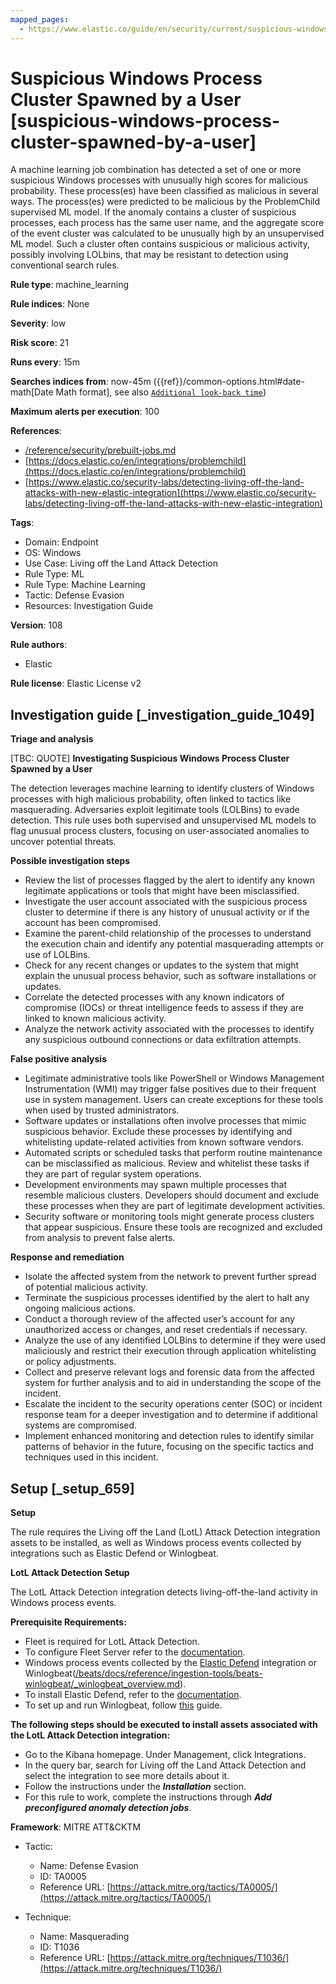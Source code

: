 ```yaml
---
mapped_pages:
  - https://www.elastic.co/guide/en/security/current/suspicious-windows-process-cluster-spawned-by-a-user.html
---
```


# Suspicious Windows Process Cluster Spawned by a User [suspicious-windows-process-cluster-spawned-by-a-user]

A machine learning job combination has detected a set of one or more suspicious Windows processes with unusually high scores for malicious probability. These process(es) have been classified as malicious in several ways. The process(es) were predicted to be malicious by the ProblemChild supervised ML model. If the anomaly contains a cluster of suspicious processes, each process has the same user name, and the aggregate score of the event cluster was calculated to be unusually high by an unsupervised ML model. Such a cluster often contains suspicious or malicious activity, possibly involving LOLbins, that may be resistant to detection using conventional search rules.

**Rule type**: machine_learning

**Rule indices**: None

**Severity**: low

**Risk score**: 21

**Runs every**: 15m

**Searches indices from**: now-45m ({{ref}}/common-options.html#date-math[Date Math format], see also [`Additional look-back time`](docs-content://solutions/security/detect-and-alert/create-detection-rule.md#rule-schedule))

**Maximum alerts per execution**: 100

**References**:

* [/reference/security/prebuilt-jobs.md](/reference/prebuilt-jobs.md)
* [https://docs.elastic.co/en/integrations/problemchild](https://docs.elastic.co/en/integrations/problemchild)
* [https://www.elastic.co/security-labs/detecting-living-off-the-land-attacks-with-new-elastic-integration](https://www.elastic.co/security-labs/detecting-living-off-the-land-attacks-with-new-elastic-integration)

**Tags**:

* Domain: Endpoint
* OS: Windows
* Use Case: Living off the Land Attack Detection
* Rule Type: ML
* Rule Type: Machine Learning
* Tactic: Defense Evasion
* Resources: Investigation Guide

**Version**: 108

**Rule authors**:

* Elastic

**Rule license**: Elastic License v2

## Investigation guide [_investigation_guide_1049]

**Triage and analysis**

[TBC: QUOTE]
**Investigating Suspicious Windows Process Cluster Spawned by a User**

The detection leverages machine learning to identify clusters of Windows processes with high malicious probability, often linked to tactics like masquerading. Adversaries exploit legitimate tools (LOLBins) to evade detection. This rule uses both supervised and unsupervised ML models to flag unusual process clusters, focusing on user-associated anomalies to uncover potential threats.

**Possible investigation steps**

* Review the list of processes flagged by the alert to identify any known legitimate applications or tools that might have been misclassified.
* Investigate the user account associated with the suspicious process cluster to determine if there is any history of unusual activity or if the account has been compromised.
* Examine the parent-child relationship of the processes to understand the execution chain and identify any potential masquerading attempts or use of LOLBins.
* Check for any recent changes or updates to the system that might explain the unusual process behavior, such as software installations or updates.
* Correlate the detected processes with any known indicators of compromise (IOCs) or threat intelligence feeds to assess if they are linked to known malicious activity.
* Analyze the network activity associated with the processes to identify any suspicious outbound connections or data exfiltration attempts.

**False positive analysis**

* Legitimate administrative tools like PowerShell or Windows Management Instrumentation (WMI) may trigger false positives due to their frequent use in system management. Users can create exceptions for these tools when used by trusted administrators.
* Software updates or installations often involve processes that mimic suspicious behavior. Exclude these processes by identifying and whitelisting update-related activities from known software vendors.
* Automated scripts or scheduled tasks that perform routine maintenance can be misclassified as malicious. Review and whitelist these tasks if they are part of regular system operations.
* Development environments may spawn multiple processes that resemble malicious clusters. Developers should document and exclude these processes when they are part of legitimate development activities.
* Security software or monitoring tools might generate process clusters that appear suspicious. Ensure these tools are recognized and excluded from analysis to prevent false alerts.

**Response and remediation**

* Isolate the affected system from the network to prevent further spread of potential malicious activity.
* Terminate the suspicious processes identified by the alert to halt any ongoing malicious actions.
* Conduct a thorough review of the affected user’s account for any unauthorized access or changes, and reset credentials if necessary.
* Analyze the use of any identified LOLBins to determine if they were used maliciously and restrict their execution through application whitelisting or policy adjustments.
* Collect and preserve relevant logs and forensic data from the affected system for further analysis and to aid in understanding the scope of the incident.
* Escalate the incident to the security operations center (SOC) or incident response team for a deeper investigation and to determine if additional systems are compromised.
* Implement enhanced monitoring and detection rules to identify similar patterns of behavior in the future, focusing on the specific tactics and techniques used in this incident.


## Setup [_setup_659]

**Setup**

The rule requires the Living off the Land (LotL) Attack Detection integration assets to be installed, as well as Windows process events collected by integrations such as Elastic Defend or Winlogbeat.

**LotL Attack Detection Setup**

The LotL Attack Detection integration detects living-off-the-land activity in Windows process events.

**Prerequisite Requirements:**

* Fleet is required for LotL Attack Detection.
* To configure Fleet Server refer to the [documentation](docs-content://reference/ingestion-tools/fleet/fleet-server.md).
* Windows process events collected by the [Elastic Defend](https://docs.elastic.co/en/integrations/endpoint) integration or Winlogbeat([/beats/docs/reference/ingestion-tools/beats-winlogbeat/_winlogbeat_overview.md](beats://docs/reference/winlogbeat/_winlogbeat_overview.md)).
* To install Elastic Defend, refer to the [documentation](docs-content://solutions/security/configure-elastic-defend/install-elastic-defend.md).
* To set up and run Winlogbeat, follow [this](beats://docs/reference/winlogbeat/winlogbeat-installation-configuration.md) guide.

**The following steps should be executed to install assets associated with the LotL Attack Detection integration:**

* Go to the Kibana homepage. Under Management, click Integrations.
* In the query bar, search for Living off the Land Attack Detection and select the integration to see more details about it.
* Follow the instructions under the ***Installation*** section.
* For this rule to work, complete the instructions through ***Add preconfigured anomaly detection jobs***.

**Framework**: MITRE ATT&CKTM

* Tactic:

    * Name: Defense Evasion
    * ID: TA0005
    * Reference URL: [https://attack.mitre.org/tactics/TA0005/](https://attack.mitre.org/tactics/TA0005/)

* Technique:

    * Name: Masquerading
    * ID: T1036
    * Reference URL: [https://attack.mitre.org/techniques/T1036/](https://attack.mitre.org/techniques/T1036/)



